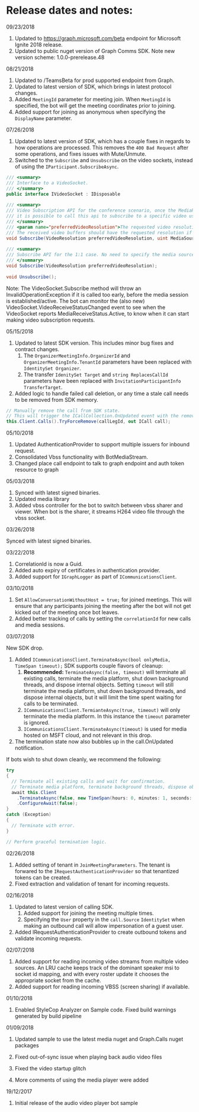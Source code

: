# Release dates and notes:

09/23/2018

1. Updated to https://graph.microsoft.com/beta endpoint for Microsoft Ignite 2018 release.
2. Updated to public nuget version of Graph Comms SDK. Note new version scheme: 1.0.0-prerelease.48

08/21/2018

1. Updated to /TeamsBeta for prod supported endpoint from Graph.
2. Updated to latest version of SDK, which brings in latest protocol changes.
3. Added `MeetingId` parameter for meeting join.  When `MeetingId` is specified, the bot will get the meeting coordinates prior to joining.
4. Added support for joining as anonymous when specifying the `DisplayName` parameter.

07/26/2018

1. Updated to latest version of SDK, which has a couple fixes in regards to how operations are processed.  This removes the `400 Bad Request` after some operations, and fixes issues with Mute/Unmute.
2. Switched to the `Subscribe` and `Unsubscribe` on the video sockets, instead of using the `IParticipant.SubscribeAsync`.

``` csharp
/// <summary>
/// Interface to a VideoSocket.
/// </summary>
public interface IVideoSocket : IDisposable
 
/// <summary>
/// Video Subscription API for the conference scenario, once the MediaReceiveStatus is raised with active status,
/// it is possible to call this api to subscribe to a specific video using the media source id.
/// </summary>
/// <param name="preferredVideoResolution">The requested video resolution,
/// The received video buffers should have the requested resolution if the bandwidth constraints and sender capabilities are satisfied</param>
void Subscribe(VideoResolution preferredVideoResolution, uint MediaSourceId);
 
/// <summary>
/// Subscribe API for the 1:1 case. No need to specify the media source id
/// </summary>
void Subscribe(VideoResolution preferredVideoResolution);
 
void Unsubscribe();
```

Note: The VideoSocket.Subscribe method will throw an InvalidOperationException if it is called too early, before the media session is established/active. The bot can monitor the (also new) VideoSocket.VideoReceiveStatusChanged event to see when the VideoSocket reports MediaReceiveStatus.Active, to know when it can start making video subscription requests.

05/15/2018

1. Updated to latest SDK version.  This includes minor bug fixes and contract changes.
   1. The `OrganizerMeetingInfo.OrganizerId` and `OrganizerMeetingInfo.TenantId` parameters have been replaced with `IdentitySet Organizer`.
   2. The transfer `IdenitySet Target` and `string ReplacesCallId` parameters have been replaced with `InvitationParticipantInfo TransferTarget`.
2. Added logic to handle failed call deletion, or any time a stale call needs to be removed from SDK memory.
``` csharp
// Manually remove the call from SDK state.
// This will trigger the ICallCollection.OnUpdated event with the removed resource.
this.Client.Calls().TryForceRemove(callLegId, out ICall call);
```

05/10/2018

1. Updated AuthenticationProvider to support multiple issuers for inbound request.
2. Consolidated Vbss functionality with BotMediaStream.
3. Changed place call endpoint to talk to graph endpoint and auth token resource to graph

05/03/2018

1. Synced with latest signed binaries.
2. Updated media library
3. Added vbss controller for the bot to switch between vbss sharer and viewer. When bot is the sharer, it streams H264 video file through the vbss socket.

03/26/2018

Synced with latest signed binaries.

03/22/2018

1. CorrelationId is now a Guid.
2. Added auto expiry of certificates in authentication provider.
3. Added support for `IGraphLogger` as part of `ICommunicationsClient`.

03/10/2018

1. Set `AllowConversationWithoutHost = true;` for joined meetings.  This will ensure that any participants joining the meeting after the bot will not get kicked out of the meeting once bot leaves.
2. Added better tracking of calls by setting the `correlationId` for new calls and media sessions.

03/07/2018

New SDK drop.
1. Added `ICommunicationsClient.TerminateAsync(bool onlyMedia, TimeSpan timeout);`  SDK supports couple flavors of cleanup:
   1. **Recommended:** `TerminateAsync(false, timeout)` will terminate all existing calls, terminate the media platform, shut down background threads, and dispose internal objects.  Setting `timeout` will still terminate the media platform, shut down background threads, and dispose internal objects, but it will limit the time spent waiting for calls to be terminated.
   2. `ICommunicationsClient.TermianteAsync(true, timeout)` will only terminate the media platform.  In this instance the `timeout` parameter is ignored.
   3. `ICommunicationsClient.TerminateAsync(timeout)` is used for media hosted on MSFT cloud, and not relevant in this drop.
2. The termination state now also bubbles up in the call.OnUpdated notification.

If bots wish to shut down cleanly, we recommend the following:
``` csharp
try
{
  // Terminate all existing calls and wait for confirmation.
  // Terminate media platform, terminate background threads, dispose objects.
  await this.Client
    .TerminateAsync(false, new TimeSpan(hours: 0, minutes: 1, seconds: 0))
    .ConfigureAwait(false);
}
catch (Exception)
{
  // Terminate with error.
}

// Perform graceful termination logic.
```

02/26/2018

1. Added setting of tenant in `JoinMeetingParameters`.  The tenant is forwared to the `IRequestAuthenticationProvider` so that tenantized tokens can be created.
2. Fixed extraction and validation of tenant for incoming requests.

02/16/2018

1. Updated to latest version of calling SDK.
   1. Added support for joining the meeting multiple times.
   2. Specifying the `User` property in the `call.Source` `IdentitySet` when making an outbound call will allow impersonation of a guest user.
2. Added IRequestAuthenticationProvider to create outbound tokens and validate incoming requests.

02/07/2018

1. Added support for reading incoming video streams from multiple video sources.  An LRU cache keeps track of the dominant speaker msi to socket id mapping, and with every roster update it chooses the appropriate socket from the cache.
2. Added support for reading incoming VBSS (screen sharing) if available.

01/10/2018

1. Enabled StyleCop Analyzer on Sample code. Fixed build warnings generated by build pipeline

01/09/2018

1. Updated sample to use the latest media nuget and Graph.Calls nuget packages

2. Fixed out-of-sync issue when playing back audio video files

3. Fixed the video startup glitch

4. More comments of using the media player were added
 
19/12/2017

1. Initial release of the audio video player bot sample


